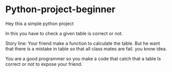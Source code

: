# Python-project-beginner
Hey this a simple python project

In this you have to check a given table 
is correct or not.

Story line:
Your friend make a function to calculate 
the table.
But he want that there is a
mistake in table so that all class 
mates are fail.
you know idea.

You are a good programmer so you 
make a code that catch that a table 
Is correct or not to expose your friend.

